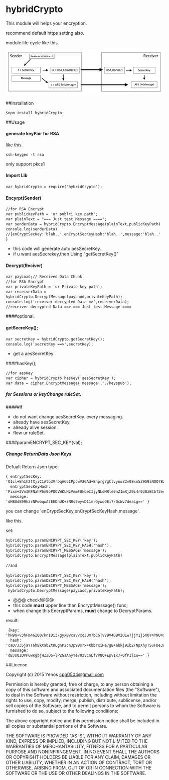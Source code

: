 # hybridCrypto

This module will helps your encryption.

recommend default https setting also.

module life cycle like this.


![](./encryptPic.png)


##Installation

    $npm install hybridCrypto
    
##Usage
#### generate keyPair for RSA
like this.

    ssh-keygen -t rsa
    

only support pkcs1

#### Import Lib
    var hybridCrypto = require('hybridCrypto');

#### Encyrpt(Sender)
    //for RSA Encrypt
    var publicKeyPath = 'ur publci key path';
    var plainText = "=== Just test Message ====";
    var senderData = hybridCrypto.EncryptMessage(plainText,publicKeyPath)
    console.log(senderData) 
    //{enCryptSecKey:'blah..',enCryptSecKeyHash:'blah..',message:'blah..'   }

* this code will generate auto aesSecretKey.
* if u want aesSecrekey,then Using "getSecretKey()"
    
#### Decrypt(Reciver)
    var payLoad;// Received Data Chunk
    //for RSA Encrypt
    var privateKeyPath = 'ur Private key path';
    var receiverData = hybridCrypto.DecryptMessage(payLaod,privateKeyPath);
    console.log('receiver decrypted Data =>',receiverData);
    //receiver decrypted Data ==> === Just test Message ====


####optional.

#### getSecreKey();
    var secretKey = hybridCrypto.getSecretKey();
    console.log('secretKey ==>',secretKey);

* get a aesSecretKey



####hasKey();

    //for aesKey
    var cipher = hybridCrypto.hasKey('aesSecretKey');
    var data = cipher.EncryptMessage('message','./keyspub');



##### for Sessions or keyChange ruleSet.
#####if
* do not want change aesSecretKey. every messaging.
* already have aesSecretKey.
* already alive session.
* flow ur ruleSet.

####paramENCRYPT_SEC_KEY(val);
##### Change ReturnData Json Keys
Defualt Return Json type:

    { enCryptSecKey: 'O1cl+Eh1h2TXjiC1Atb3VrbqA66IPpcwV2GAd+Bnprg7gClvynwZ2v08xn5Z9S9zNOO7BZDOFz/g2mt5LQdAO8q1WxdrnI6BBG4ywY08ujtDgATLA8uKFtKBIXKfjM/jlxfMwW1zsv1sczohaXhR8mvGsIhhoE+Cv1Jjr8L5+Iw=',
      enCryptSecKeyHash: 'Pixm+2VnIKFNahP6m9oPOOVWKLHzVmmFUkbeIIjyNLdMRle0nZImRjZ9i4r038zBCbT3ecee5j7a4T03uE7cckURnA2WhpN3r3TICDmyOojGxFWq8hfdFN4kO1FDGw376fwEJu0xjn8nvrU8Suz+46GMJPXWWyNtfIyNaJxslq8=',
      message: 'dHBUdB99k3rNPwbqwA7EEDhUK+zNRs2wyvD11mrOywoOEi7/QcWv7deaLg==' }
  
you can change 'enCryptSecKey,enCryptSecKeyHash,message'.

like this.

set:

    hybridCrypto.paramENCRYPT_SEC_KEY('key');
    hybridCrypto.paramENCRYPT_SEC_KEY_HASH('hash'); 
    hybridCrypto.paramENCRYPT_MESSAGE('message'); 
    hybridCrypto.EncryptMessage(plainText,publicKeyPath)
    
    //and
    
    hybridCrypto.paramDECRYPT_SEC_KEY('key');
    hybridCrypto.paramDECRYPT_SEC_KEY_HASH('hash'); 
    hybridCrypto.paramDECRYPT_MESSAGE('message'); 
     hybridCrypto.DecryptMessage(payLaod,privateKeyPath);


* @@@ check!@@@
* this code **must** upper line than EncryptMessage() func;
* when change this EncryptParams, **must** change to DecryptParams.
       
    
result:

     {key: 'hH9n+v3hFm4GIQ0/knIDi3/gyxBvcavvxqJUm7bCGTvV9V4DBV2O1w7jjY1j5XOY4YNU4xgXVIUTqK1r4ozaQmlfgGIVndnxqES2Ls8NGJJiTS76tUgtQnvigkrgYGH0ayyfdFVhFTdzcWozoFISPKLrFIxrGuXZJ9b+PilEZrk=',
      hash: 'caD/J35jaYT6hBkXabZtKLgnP2cn3p9Bsrx+XbbrKiHe7gB+abkj9IbZFNpXhyTSuFDe3unbun5VtN6EZN83djFQphCnPy6QM+FK8G7PcnJDJbq9MK5TnCuZTPipRdrQZEXSCMvHcaRuRVdQkHG535/zahISI95k84GvrbzQRtU=',
      message: 'dBJsQZQVP6wKgbjHZZUS+lPZGaAnyYev0zvCnLfVV8Q+Epv1x7+OfPIl1w==' }



##License


Copyright (c) 2015 Yenos <cpg0504@gmail.com>

Permission is hereby granted, free of charge, to any person obtaining a copy of
this software and associated documentation files (the "Software"), to deal in
the Software without restriction, including without limitation the rights to
use, copy, modify, merge, publish, distribute, sublicense, and/or sell copies of
the Software, and to permit persons to whom the Software is furnished to do so,
subject to the following conditions:

The above copyright notice and this permission notice shall be included in all
copies or substantial portions of the Software.

THE SOFTWARE IS PROVIDED "AS IS", WITHOUT WARRANTY OF ANY KIND, EXPRESS OR
IMPLIED, INCLUDING BUT NOT LIMITED TO THE WARRANTIES OF MERCHANTABILITY, FITNESS
FOR A PARTICULAR PURPOSE AND NONINFRINGEMENT. IN NO EVENT SHALL THE AUTHORS OR
COPYRIGHT HOLDERS BE LIABLE FOR ANY CLAIM, DAMAGES OR OTHER LIABILITY, WHETHER
IN AN ACTION OF CONTRACT, TORT OR OTHERWISE, ARISING FROM, OUT OF OR IN
CONNECTION WITH THE SOFTWARE OR THE USE OR OTHER DEALINGS IN THE SOFTWARE.
